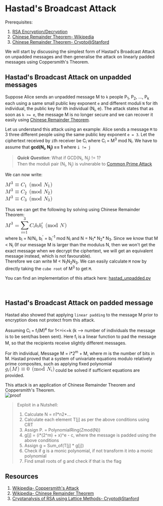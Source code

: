 # Hastad's Broadcast Attack

Prerequisites:
1. [RSA Encryption/Decryption](https://github.com/ashutosh1206/Crypton/blob/master/RSA-encryption/README.md)
2. [Chinese Remainder Theorem- Wikipedia](https://en.wikipedia.org/wiki/Chinese_remainder_theorem)
3. [Chinese Remainder Theorem- Crypto@Stanford](https://crypto.stanford.edu/pbc/notes/numbertheory/crt.html)

We will start by discussing the simplest form of Hastad's Broadcast Attack on unpadded messages and then generalise the attack on linearly padded messages using Coppersmith's Theorem.

## Hastad's Broadcast Attack on unpadded messages
Suppose Alice sends an unpadded message M to `k` people P<sub>1</sub>, P<sub>2</sub>, ..., P<sub>k</sub> each using a same small public key exponent `e` and different moduli `N` for ith individual, the public key for ith individual (N<sub>i</sub>, e). The attack states that as soon as `k >= e`, the message M is no longer secure and we can recover it easily using [Chinese Remainder Theorem](https://crypto.stanford.edu/pbc/notes/numbertheory/crt.html).

Let us understand this attack using an example: Alice sends a message `M` to 3 three different people using the same public key exponent `e = 3`. Let the ciphertext received by `i`th receiver be C<sub>i</sub> where C<sub>i</sub> = M<sup>3</sup> mod N<sub>i</sub>. We have to assume that **gcd(N<sub>i</sub>, N<sub>j</sub>) == 1** where `i != j`

><i><strong>Quick Question</strong></i>: What if GCD(N<sub>i</sub>, N<sub>j</sub>) != 1?  
>Then the moduli pair (N<sub>i</sub>, N<sub>j</sub>) is vulnerable to [Common Prime Attack](../Attack-Common-Prime/)

We can now write:

![equation](Pictures/1.gif)  
![equation](Pictures/2.gif)  
![equation](Pictures/3.gif)  

Thus we can get the following by solving using Chinese Remainder Theorem:  
![equation](Pictures/4.gif)  
where b<sub>i</sub> = N/N<sub>i</sub>, b<sub>i</sub><sup>'</sup> = b<sub>i</sub><sup>-1</sup> mod N<sub>i</sub> and N = N<sub>1</sub>\* N<sub>2</sub>\* N<sub>3</sub>. Since we know that M < N<sub>i</sub> (If our message M is larger than the modulus N, then we won't get the exact message when we decrypt the ciphertext, we will get an equivalent message instead, which is not favourable).   
Therefore we can write M < N<sub>1</sub>N<sub>2</sub>N<sub>3</sub>. We can easily calculate `M` now by directly taking the `cube root` of M<sup>3</sup> to get `M`.

You can find an implementation of this attack here: [hastad_unpadded.py](hastad_unpadded.py)

&nbsp;
&nbsp;
&nbsp;

## Hastad's Broadcast Attack on padded message
Hastad also showed that applying `linear padding` to the message M prior to encryption does not protect from this attack.   

Assuming C<sub>i</sub> = f<sub>i</sub>(M)<sup>e</sup> for 1<=i<=k (k --> number of individuals the message is to be sent/has been sent). Here f<sub>i</sub> is a linear function to pad the message M, so that the recipients receive slightly different messages.   

For ith individual, Message M = i*2<sup>m</sup> + M, where m is the number of bits in M. Hastad proved that a system of univariate equations modulo relatively prime composites, such as applying fixed polynomial ![equation](Pictures/5.gif) could be solved if sufficient equations are provided.  

This attack is an application of Chinese Remainder Theorem and Coppersmith's Theorem.  
![proof](https://i.imgur.com/ivFhUEj.png)


>Exploit in a Nutshell:
>1. Calculate N = n1\*n2\*...
>2. Calculate each element T[j] as per the above conditions using CRT
>3. Assign P.<x> = PolynomialRing(Zmod(N))
>4. g[j] = (i*(2^m) + x)^e - c, where the message is padded using the above conditions
>5. Assign g = Sum_of(T[j] * g[j])
>6. Check if g is a monic polynomial, if not transform it into a monic polynomial
>7. Find small roots of g and check if that is the flag


## Resources
1. [Wikipedia- Coppersmith's Attack](https://en.wikipedia.org/wiki/Coppersmith%27s_attack)
2. [Wikipedia- Chinese Remainder Theorem](https://en.wikipedia.org/wiki/Chinese_remainder_theorem)
3. [Cryptanalysis of RSA using Lattice Methods- Crypto@Stanford](http://theory.stanford.edu/~gdurf/durfee-thesis-phd.pdf)
